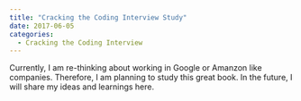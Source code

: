 ```yaml
---
title: "Cracking the Coding Interview Study"
date: 2017-06-05
categories: 
  - Cracking the Coding Interview
---
```


Currently, I am re-thinking about working in Google or Amanzon like companies. Therefore, I am planning to study this great book. 
In the future, I will share my ideas and learnings here. 
